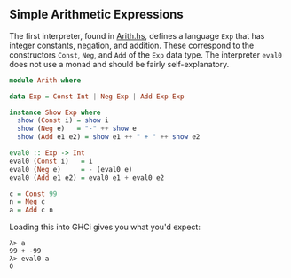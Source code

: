 ## Simple Arithmetic Expressions

The first interpreter, found in [Arith.hs](Arith.hs), defines a language `Exp` that has integer constants, negation, and addition. These correspond to the constructors `Const`, `Neg`, and `Add` of the `Exp` data type. The interpreter `eval0` does not use a monad and should be fairly self-explanatory.

```haskell
module Arith where

data Exp = Const Int | Neg Exp | Add Exp Exp

instance Show Exp where
  show (Const i) = show i
  show (Neg e)   = "-" ++ show e
  show (Add e1 e2) = show e1 ++ " + " ++ show e2

eval0 :: Exp -> Int
eval0 (Const i)   = i
eval0 (Neg e)     = - (eval0 e)
eval0 (Add e1 e2) = eval0 e1 + eval0 e2

c = Const 99
n = Neg c
a = Add c n
```

Loading this into GHCi gives you what you'd expect:
```
λ> a
99 + -99
λ> eval0 a
0
```
